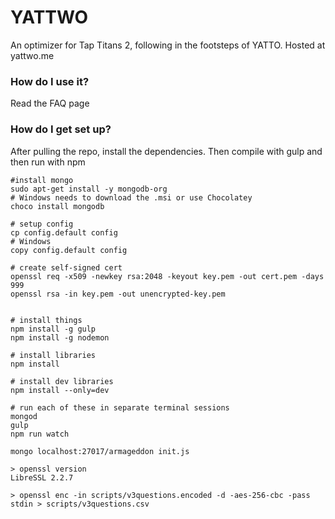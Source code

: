 # YATTWO #

An optimizer for Tap Titans 2, following in the footsteps of YATTO. Hosted at yattwo.me

### How do I use it? ###

Read the FAQ page

### How do I get set up? ###

After pulling the repo, install the dependencies. Then compile with gulp and then run with npm

```
#install mongo
sudo apt-get install -y mongodb-org
# Windows needs to download the .msi or use Chocolatey
choco install mongodb

# setup config
cp config.default config
# Windows
copy config.default config

# create self-signed cert
openssl req -x509 -newkey rsa:2048 -keyout key.pem -out cert.pem -days 999
openssl rsa -in key.pem -out unencrypted-key.pem


# install things
npm install -g gulp
npm install -g nodemon

# install libraries
npm install

# install dev libraries
npm install --only=dev

# run each of these in separate terminal sessions
mongod
gulp
npm run watch

mongo localhost:27017/armageddon init.js

> openssl version
LibreSSL 2.2.7

> openssl enc -in scripts/v3questions.encoded -d -aes-256-cbc -pass stdin > scripts/v3questions.csv


```